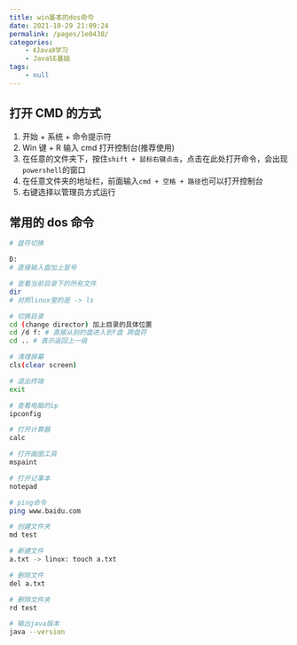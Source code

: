 ```yaml
---
title: win基本的dos命令
date: 2021-10-29 21:09:24
permalink: /pages/1e0438/
categories:
    - 《Java》学习
    - JavaSE基础
tags:
    - null
---
```


## 打开 CMD 的方式

1.  开始 + 系统 + 命令提示符
2.  Win 键 + R 输入 cmd 打开控制台(推荐使用)
3.  在任意的文件夹下，按住`shift + 鼠标右键点击`，点击在此处打开命令，会出现`powershell`的窗口
4.  在任意文件夹的地址栏，前面输入`cmd + 空格 + 路径`也可以打开控制台
5.  右键选择以管理员方式运行

## 常用的 dos 命令

```bash
# 盘符切换

D:
# 直接输入盘加上冒号

# 查看当前目录下的所有文件
dir
# 对照linux里的是 -> ls

# 切换目录
cd (change director) 加上目录的具体位置
cd /d f: # 直接从别的盘进入到f盘 跨盘符
cd .. # 表示返回上一级

# 清理屏幕
cls(clear screen)

# 退出终端
exit

# 查看电脑的ip
ipconfig

# 打开计算器
calc

# 打开画图工具
mspaint

# 打开记事本
notepad

# ping命令
ping www.baidu.com

# 创建文件夹
md test

# 新建文件
a.txt -> linux: touch a.txt

# 删除文件
del a.txt

# 删除文件夹
rd test

# 输出java版本
java --version
```
